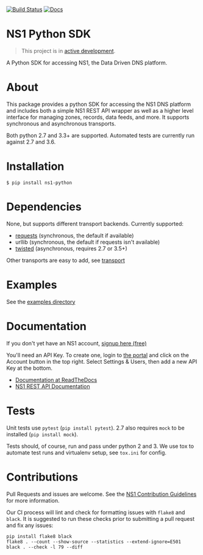 [![Build Status](https://travis-ci.org/ns1/ns1-python.svg?branch=master)](https://travis-ci.org/ns1/ns1-python) [![Docs](https://readthedocs.org/projects/ns1-python/badge/?version=latest)](https://ns1-python.readthedocs.io/en/latest/)

NS1 Python SDK
==============

> This project is in [active development](https://github.com/ns1/community/blob/master/project_status/ACTIVE_DEVELOPMENT.md).

A Python SDK for accessing NS1, the Data Driven DNS platform.

About
=====

This package provides a python SDK for accessing the NS1 DNS platform
and includes both a simple NS1 REST API wrapper as well as a higher level
interface for managing zones, records, data feeds, and more.
It supports synchronous and asynchronous transports.

Both python 2.7 and 3.3+ are supported. Automated tests are currently run
against 2.7 and 3.6.

Installation
============

    $ pip install ns1-python

Dependencies
============

None, but supports different transport backends. Currently supported:

* [requests](http://docs.python-requests.org/en/latest/) (synchronous, the
  default if available)
* urllib (synchronous, the default if requests isn't available)
* [twisted](https://twistedmatrix.com/) (asynchronous, requires 2.7 or 3.5+)

Other transports are easy to add, see
[transport](https://github.com/ns1/ns1-python/tree/master/ns1/rest/transport)

Examples
========

See the [examples directory](https://github.com/ns1/ns1-python/tree/master/examples)

Documentation
=============

If you don't yet have an NS1 account, [signup here (free)](https://ns1.com/signup/)

You'll need an API Key. To create one, login to [the portal](https://my.nsone.net/)
and click on the Account button in the top right. Select Settings & Users, then
add a new API Key at the bottom.

* [Documentation at ReadTheDocs](https://ns1-python.readthedocs.org/en/latest/)
* [NS1 REST API Documentation](https://ns1.com/api/)

Tests
=====

Unit tests use `pytest` (`pip install pytest`). 2.7 also requires `mock` to be
installed (`pip install mock`).

Tests should, of course, run and pass under python 2 and 3. We use tox to
automate test runs and virtualenv setup, see `tox.ini` for config.

Contributions
=============
Pull Requests and issues are welcome. See the
[NS1 Contribution Guidelines](https://github.com/ns1/community) for more
information.

Our CI process will lint and check for formatting issues with `flake8` and
`black`.
It is suggested to run these checks prior to submitting a pull request and fix
any issues:
```
pip install flake8 black
flake8 . --count --show-source --statistics --extend-ignore=E501
black . --check -l 79 --diff
```
